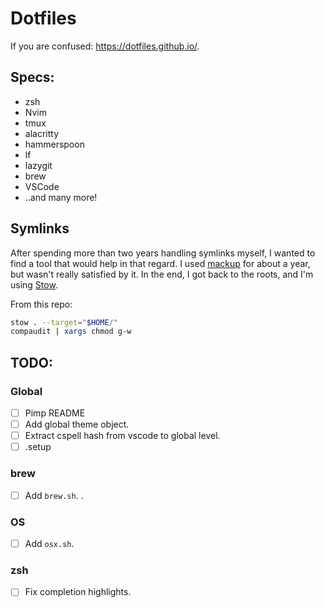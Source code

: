 # Dotfiles

If you are confused: https://dotfiles.github.io/.

## Specs:

- zsh
- Nvim
- tmux
- alacritty
- hammerspoon
- lf
- lazygit
- brew
- VSCode
- ..and many more!

## Symlinks

After spending more than two years handling symlinks myself, I wanted to find a tool that would help in that regard. I used [mackup](https://github.com/lra/mackup) for about a year, but wasn't really satisfied by it.
In the end, I got back to the roots, and I'm using [Stow](https://www.gnu.org/software/stow/).

From this repo:

```sh
stow . --target="$HOME/"
compaudit | xargs chmod g-w
```

## TODO:

### Global

- [ ] Pimp README
- [ ] Add global theme object.
- [ ] Extract cspell hash from vscode to global level.
- [ ] .setup

### brew

- [ ] Add `brew.sh`. <!-- Install brew, then Brewfile. -->.

### OS

- [ ] Add `osx.sh`. <!-- Dock, shortcuts, etc. -->

### zsh

- [ ] Fix completion highlights. <!-- options displayed when pressing tab -->
